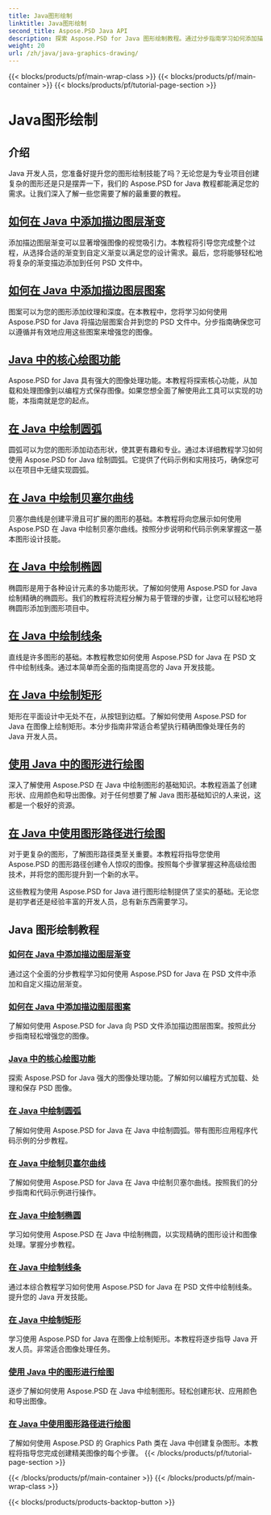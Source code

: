 ```yaml
---
title: Java图形绘制
linktitle: Java图形绘制
second_title: Aspose.PSD Java API
description: 探索 Aspose.PSD for Java 图形绘制教程。通过分步指南学习如何添加描边、绘制形状和操作 PSD 文件。
weight: 20
url: /zh/java/java-graphics-drawing/
---
```


{{< blocks/products/pf/main-wrap-class >}}
{{< blocks/products/pf/main-container >}}
{{< blocks/products/pf/tutorial-page-section >}}

# Java图形绘制


## 介绍

Java 开发人员，您准备好提升您的图形绘制技能了吗？无论您是为专业项目创建复杂的图形还是只是摆弄一下，我们的 Aspose.PSD for Java 教程都能满足您的需求。让我们深入了解一些您需要了解的最重要的教程。

## [如何在 Java 中添加描边图层渐变](./add-stroke-layer-gradient/)

添加描边图层渐变可以显著增强图像的视觉吸引力。本教程将引导您完成整个过程，从选择合适的渐变到自定义渐变以满足您的设计需求。最后，您将能够轻松地将复杂的渐变描边添加到任何 PSD 文件中。

## [如何在 Java 中添加描边图层图案](./add-stroke-layer-pattern/)

图案可以为您的图形添加纹理和深度。在本教程中，您将学习如何使用 Aspose.PSD for Java 将描边层图案合并到您的 PSD 文件中。分步指南确保您可以遵循并有效地应用这些图案来增强您的图像。

## [Java 中的核心绘图功能](./core-drawing-features/)

Aspose.PSD for Java 具有强大的图像处理功能。本教程将探索核心功能，从加载和处理图像到以编程方式保存图像。如果您想全面了解使用此工具可以实现的功能，本指南就是您的起点。

## [在 Java 中绘制圆弧](./drawing-arcs/)

圆弧可以为您的图形添加动态形状，使其更有趣和专业。通过本详细教程学习如何使用 Aspose.PSD for Java 绘制圆弧。它提供了代码示例和实用技巧，确保您可以在项目中无缝实现圆弧。

## [在 Java 中绘制贝塞尔曲线](./drawing-bezier-curves/)

贝塞尔曲线是创建平滑且可扩展的图形的基础。本教程将向您展示如何使用 Aspose.PSD 在 Java 中绘制贝塞尔曲线。按照分步说明和代码示例来掌握这一基本图形设计技能。

## [在 Java 中绘制椭圆](./drawing-ellipses/)

椭圆形是用于各种设计元素的多功能形状。了解如何使用 Aspose.PSD for Java 绘制精确的椭圆形。我们的教程将流程分解为易于管理的步骤，让您可以轻松地将椭圆形添加到图形项目中。

## [在 Java 中绘制线条](./drawing-lines/)

直线是许多图形的基础。本教程教您如何使用 Aspose.PSD for Java 在 PSD 文件中绘制线条。通过本简单而全面的指南提高您的 Java 开发技能。

## [在 Java 中绘制矩形](./drawing-rectangles/)

矩形在平面设计中无处不在，从按钮到边框。了解如何使用 Aspose.PSD for Java 在图像上绘制矩形。本分步指南非常适合希望执行精确图像处理任务的 Java 开发人员。

## [使用 Java 中的图形进行绘图](./drawing-using-graphics/)

深入了解使用 Aspose.PSD 在 Java 中绘制图形的基础知识。本教程涵盖了创建形状、应用颜色和导出图像。对于任何想要了解 Java 图形基础知识的人来说，这都是一个极好的资源。

## [在 Java 中使用图形路径进行绘图](./drawing-using-graphics-path/)

对于更复杂的图形，了解图形路径类至关重要。本教程将指导您使用 Aspose.PSD 的图形路径创建令人惊叹的图像。按照每个步骤掌握这种高级绘图技术，并将您的图形提升到一个新的水平。

这些教程为使用 Aspose.PSD for Java 进行图形绘制提供了坚实的基础。无论您是初学者还是经验丰富的开发人员，总有新东西需要学习。

## Java 图形绘制教程
### [如何在 Java 中添加描边图层渐变](./add-stroke-layer-gradient/)
通过这个全面的分步教程学习如何使用 Aspose.PSD for Java 在 PSD 文件中添加和自定义描边层渐变。
### [如何在 Java 中添加描边图层图案](./add-stroke-layer-pattern/)
了解如何使用 Aspose.PSD for Java 向 PSD 文件添加描边图层图案。按照此分步指南轻松增强您的图像。
### [Java 中的核心绘图功能](./core-drawing-features/)
探索 Aspose.PSD for Java 强大的图像处理功能。了解如何以编程方式加载、处理和保存 PSD 图像。
### [在 Java 中绘制圆弧](./drawing-arcs/)
了解如何使用 Aspose.PSD for Java 在 Java 中绘制圆弧。带有图形应用程序代码示例的分步教程。
### [在 Java 中绘制贝塞尔曲线](./drawing-bezier-curves/)
了解如何使用 Aspose.PSD for Java 在 Java 中绘制贝塞尔曲线。按照我们的分步指南和代码示例进行操作。
### [在 Java 中绘制椭圆](./drawing-ellipses/)
学习如何使用 Aspose.PSD 在 Java 中绘制椭圆，以实现精确的图形设计和图像处理。掌握分步教程。
### [在 Java 中绘制线条](./drawing-lines/)
通过本综合教程学习如何使用 Aspose.PSD for Java 在 PSD 文件中绘制线条。提升您的 Java 开发技能。
### [在 Java 中绘制矩形](./drawing-rectangles/)
学习使用 Aspose.PSD for Java 在图像上绘制矩形。本教程将逐步指导 Java 开发人员。非常适合图像处理任务。
### [使用 Java 中的图形进行绘图](./drawing-using-graphics/)
逐步了解如何使用 Aspose.PSD 在 Java 中绘制图形。轻松创建形状、应用颜色和导出图像。
### [在 Java 中使用图形路径进行绘图](./drawing-using-graphics-path/)
了解如何使用 Aspose.PSD 的 Graphics Path 类在 Java 中创建复杂图形。本教程将指导您完成创建精美图像的每个步骤。
{{< /blocks/products/pf/tutorial-page-section >}}

{{< /blocks/products/pf/main-container >}}
{{< /blocks/products/pf/main-wrap-class >}}

{{< blocks/products/products-backtop-button >}}

